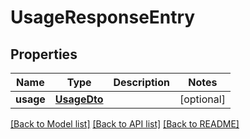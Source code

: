 # UsageResponseEntry

## Properties
| Name      | Type                        | Description | Notes      |
| --------- | --------------------------- | ----------- | ---------- |
| **usage** | [**UsageDto**](UsageDto.md) |             | [optional] |

[[Back to Model list]](../README.md#documentation-for-models) [[Back to API list]](../README.md#documentation-for-api-endpoints) [[Back to README]](../README.md)
